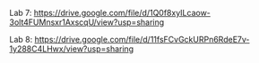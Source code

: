 Lab 7: https://drive.google.com/file/d/1Q0f8xyILcaow-3olt4FUMnsxr1AxscqU/view?usp=sharing

Lab 8: https://drive.google.com/file/d/11fsFCvGckURPn6RdeE7v-1y288C4LHwx/view?usp=sharing
